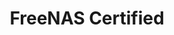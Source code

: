 ---
title: "FreeNAS Certified"
description: "Articles describing FreeNAS Certified products from iXsystems, with installation and upgrade procedures."
weight: 3
---